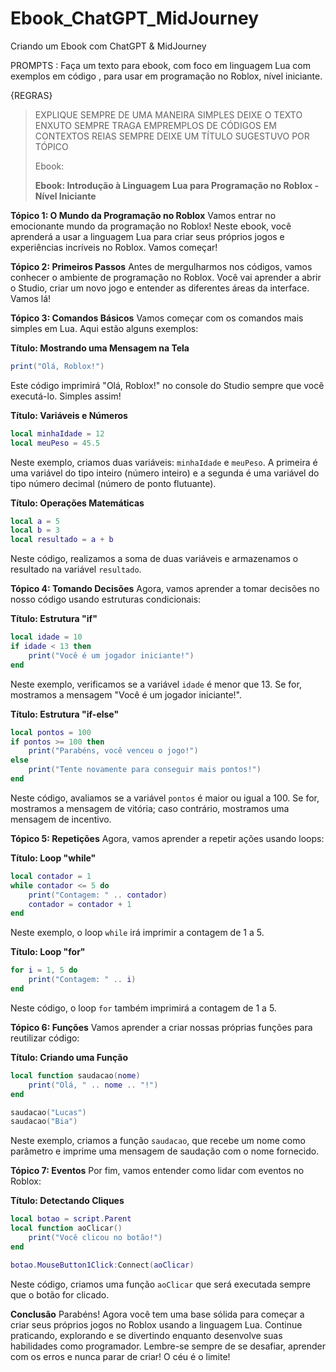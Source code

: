 # Ebook_ChatGPT_MidJourney
Criando um Ebook com ChatGPT &amp; MidJourney

PROMPTS :
Faça um texto para ebook, com foco em linguagem Lua com exemplos em código , para usar em programação no Roblox, nível iniciante. 

{REGRAS}

> EXPLIQUE SEMPRE DE UMA MANEIRA SIMPLES
> DEIXE O TEXTO ENXUTO
> SEMPRE TRAGA EMPREMPLOS DE CÓDIGOS EM CONTEXTOS REIAS
> SEMPRE DEIXE UM TÍTULO SUGESTUVO POR TÓPICO
>
> Ebook:
>
> **Ebook: Introdução à Linguagem Lua para Programação no Roblox - Nível Iniciante**

**Tópico 1: O Mundo da Programação no Roblox**
Vamos entrar no emocionante mundo da programação no Roblox! Neste ebook, você aprenderá a usar a linguagem Lua para criar seus próprios jogos e experiências incríveis no Roblox. Vamos começar!

**Tópico 2: Primeiros Passos**
Antes de mergulharmos nos códigos, vamos conhecer o ambiente de programação no Roblox. Você vai aprender a abrir o Studio, criar um novo jogo e entender as diferentes áreas da interface. Vamos lá!

**Tópico 3: Comandos Básicos**
Vamos começar com os comandos mais simples em Lua. Aqui estão alguns exemplos:

**Título: Mostrando uma Mensagem na Tela**
```lua
print("Olá, Roblox!")
```
Este código imprimirá "Olá, Roblox!" no console do Studio sempre que você executá-lo. Simples assim!

**Título: Variáveis e Números**
```lua
local minhaIdade = 12
local meuPeso = 45.5
```
Neste exemplo, criamos duas variáveis: `minhaIdade` e `meuPeso`. A primeira é uma variável do tipo inteiro (número inteiro) e a segunda é uma variável do tipo número decimal (número de ponto flutuante).

**Título: Operações Matemáticas**
```lua
local a = 5
local b = 3
local resultado = a + b
```
Neste código, realizamos a soma de duas variáveis e armazenamos o resultado na variável `resultado`.

**Tópico 4: Tomando Decisões**
Agora, vamos aprender a tomar decisões no nosso código usando estruturas condicionais:

**Título: Estrutura "if"**
```lua
local idade = 10
if idade < 13 then
    print("Você é um jogador iniciante!")
end
```
Neste exemplo, verificamos se a variável `idade` é menor que 13. Se for, mostramos a mensagem "Você é um jogador iniciante!".

**Título: Estrutura "if-else"**
```lua
local pontos = 100
if pontos >= 100 then
    print("Parabéns, você venceu o jogo!")
else
    print("Tente novamente para conseguir mais pontos!")
end
```
Neste código, avaliamos se a variável `pontos` é maior ou igual a 100. Se for, mostramos a mensagem de vitória; caso contrário, mostramos uma mensagem de incentivo.

**Tópico 5: Repetições**
Agora, vamos aprender a repetir ações usando loops:

**Título: Loop "while"**
```lua
local contador = 1
while contador <= 5 do
    print("Contagem: " .. contador)
    contador = contador + 1
end
```
Neste exemplo, o loop `while` irá imprimir a contagem de 1 a 5.

**Título: Loop "for"**
```lua
for i = 1, 5 do
    print("Contagem: " .. i)
end
```
Neste código, o loop `for` também imprimirá a contagem de 1 a 5.

**Tópico 6: Funções**
Vamos aprender a criar nossas próprias funções para reutilizar código:

**Título: Criando uma Função**
```lua
local function saudacao(nome)
    print("Olá, " .. nome .. "!")
end

saudacao("Lucas")
saudacao("Bia")
```
Neste exemplo, criamos a função `saudacao`, que recebe um nome como parâmetro e imprime uma mensagem de saudação com o nome fornecido.

**Tópico 7: Eventos**
Por fim, vamos entender como lidar com eventos no Roblox:

**Título: Detectando Cliques**
```lua
local botao = script.Parent
local function aoClicar()
    print("Você clicou no botão!")
end

botao.MouseButton1Click:Connect(aoClicar)
```
Neste código, criamos uma função `aoClicar` que será executada sempre que o botão for clicado.

**Conclusão**
Parabéns! Agora você tem uma base sólida para começar a criar seus próprios jogos no Roblox usando a linguagem Lua. Continue praticando, explorando e se divertindo enquanto desenvolve suas habilidades como programador. Lembre-se sempre de se desafiar, aprender com os erros e nunca parar de criar! O céu é o limite!
